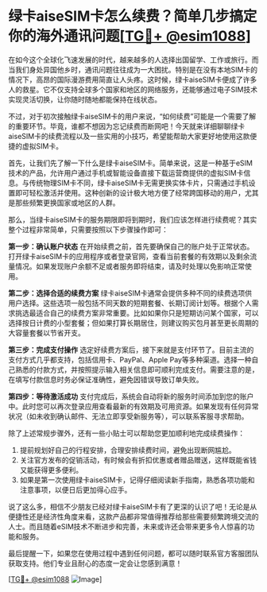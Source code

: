 # 绿卡aiseSIM卡怎么续费？简单几步搞定你的海外通讯问题[[TG💪+ @esim1088](https://t.me/s/esim1088)]

在如今这个全球化飞速发展的时代，越来越多的人选择出国留学、工作或旅行。而当我们身处异国他乡时，通讯问题往往成为一大困扰。特别是在没有本地SIM卡的情况下，高昂的国际漫游费用简直让人头疼。这时候，绿卡aiseSIM卡便成了许多人的救星。它不仅支持全球多个国家和地区的网络服务，还能够通过电子SIM技术实现灵活切换，让你随时随地都能保持在线状态。

不过，对于初次接触绿卡aiseSIM卡的用户来说，“如何续费”可能是一个需要了解的重要环节。毕竟，谁都不想因为忘记续费而断网吧！今天就来详细聊聊绿卡aiseSIM卡的续费流程以及一些实用的小技巧，希望能帮助大家更好地使用这款便捷的虚拟SIM卡。

首先，让我们先了解一下什么是绿卡aiseSIM卡。简单来说，这是一种基于eSIM技术的产品，允许用户通过手机或智能设备直接下载运营商提供的虚拟SIM卡信息。与传统物理SIM卡不同，绿卡aiseSIM卡无需更换实体卡片，只需通过手机设置即可轻松激活并使用。这种创新的设计极大地方便了经常跨国移动的用户，尤其是那些频繁更换国家或地区的人群。

那么，当绿卡aiseSIM卡的服务期限即将到期时，我们应该怎样进行续费呢？其实整个过程非常简单，只需要按照以下步骤操作即可：

**第一步：确认账户状态**
在开始续费之前，首先要确保自己的账户处于正常状态。打开绿卡aiseSIM卡的应用程序或者登录官网，查看当前套餐的有效期以及剩余流量情况。如果发现账户余额不足或者服务即将结束，请及时处理以免影响正常使用。

**第二步：选择合适的续费方案**
绿卡aiseSIM卡通常会提供多种不同的续费选项供用户选择。这些选项一般包括不同天数的短期套餐、长期订阅计划等。根据个人需求挑选最适合自己的续费方案非常重要。比如如果你只是短期访问某个国家，可以选择按日计费的小型套餐；但如果打算长期居住，则建议购买包月甚至更长周期的大容量套餐以节省开支。

**第三步：完成支付操作**
选定好续费方案后，接下来就是支付环节了。目前主流的支付方式几乎都支持，包括信用卡、PayPal、Apple Pay等多种渠道。选择一种自己熟悉的付款方式，并按照提示输入相关信息即可顺利完成支付。需要注意的是，在填写付款信息时务必保证准确性，避免因错误导致订单失败。

**第四步：等待激活成功**
支付完成后，系统会自动将新的服务时间添加到您的账户中。此时您可以再次登录应用查看最新的有效期及可用资源。如果发现有任何异常状况（如未收到确认邮件、无法立即享受新服务等），可以联系客服寻求帮助。

除了上述常规步骤外，还有一些小贴士可以帮助您更加顺利地完成续费操作：

1. 提前规划好自己的行程安排，合理安排续费时间，避免出现断网尴尬。
2. 关注官方发布的促销活动，有时候会有折扣优惠或者赠品赠送，这样既能省钱又能获得更多便利。
3. 如果是第一次使用绿卡aiseSIM卡，记得仔细阅读新手指南，熟悉各项功能和注意事项，以便日后更加得心应手。

说了这么多，相信不少朋友已经对绿卡aiseSIM卡有了更深的认识了吧！无论是从便捷性还是经济性角度来看，这款产品都非常值得推荐给那些需要频繁跨境交流的人士。而且随着eSIM技术不断进步和完善，未来或许还会带来更多令人惊喜的功能和服务。

最后提醒一下，如果您在使用过程中遇到任何问题，都可以随时联系官方客服团队获取支持。他们专业且耐心的态度一定会让您感到满意！

[[TG💪+ @esim1088](https://t.me/s/esim1088) ![Image](https://i.postimg.cc/4NQfJmqS/Snipaste-2025-05-13-00-14-12.png)]